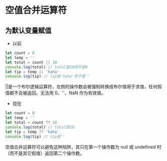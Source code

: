 # 空值合并运算符

## 为默认变量赋值

- 以前

```js
let count = 0
let temp = ''
let total = count || 10
console.log(total) // total是10而不是0
let tip = temp || 'haha'
console.log(tip) // tip是'haha'而不是''
```

||是一个布尔逻辑运算符，左侧的操作数会被强制转换成布尔值用于求值，任何假值都不会被返回。无法用 0、''、NaN 作为有效值。

- 现在

```js
let count = 0
let temp = ''
let total = count ?? 10
console.log(total) // total是10
let tip = temp ?? 'haha'
console.log(tip) // tip是''
```

空值合并运算符可以避免这种陷阱，其只在第一个操作数为 null 或 undefined 时（而不是其它假值）返回第二个操作数。
